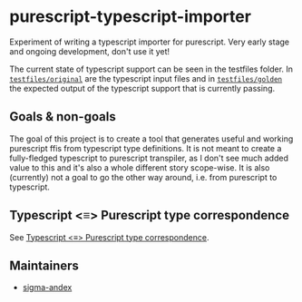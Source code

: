 # purescript-typescript-importer

Experiment of writing a typescript importer for purescript. Very early stage and ongoing development, don't use it yet!

The current state of typescript support can be seen in the testfiles folder. In [`testfiles/original`](./testfiles/original/) are the typescript input files and in [`testfiles/golden`](./testfiles/golden/) the expected output of the typescript support that is currently passing.

## Goals & non-goals

The goal of this project is to create a tool that generates useful and working purescript ffis from typescript type definitions. It is not meant to create a fully-fledged typescript to purescript transpiler, as I don't see much added value to this and it's also a whole different story scope-wise.
It is also (currently) not a goal to go the other way around, i.e. from purescript to typescript.

## Typescript <≡> Purescript type correspondence

See [Typescript <≡> Purescript type correspondence](docs/type-correspondence.md).

## Maintainers

- [sigma-andex](https://github.com/sigma-andex/)
